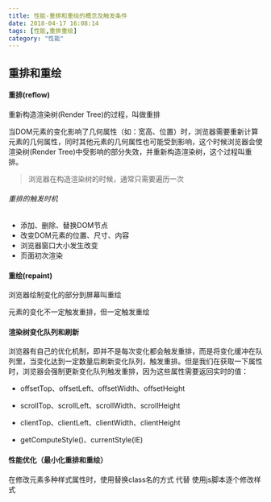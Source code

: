 ```yaml
---
title: 性能-重排和重绘的概念及触发条件
date: 2018-04-17 16:08:14
tags: [性能,重排重绘]
category: "性能"
---
```

## 重排和重绘

#### 重排(reflow)

<p class="tip">重新构造渲染树(Render Tree)的过程，叫做重排</p>

当DOM元素的变化影响了几何属性（如：宽高、位置）时，浏览器需要重新计算元素的几何属性，同时其他元素的几何属性也可能受到影响，这个时候浏览器会使渲染树(Render Tree)中受影响的部分失效，并重新构造渲染树，这个过程叫重排。

> 浏览器在构造渲染树的时候，通常只需要遍历一次

###### 重排的触发时机

* 添加、删除、替换DOM节点
* 改变DOM元素的位置、尺寸、内容
* 浏览器窗口大小发生改变
* 页面初次渲染

#### 重绘(repaint)

浏览器绘制变化的部分到屏幕叫重绘

元素的变化不一定触发重排，但一定触发重绘

#### 渲染树变化队列和刷新

浏览器有自己的优化机制，即并不是每次变化都会触发重排，而是将变化缓冲在队列里，当变化达到一定数量后刷新变化队列，触发重排。但是我们在获取一下属性时，浏览器会强制更新变化队列触发重排，因为这些属性需要返回实时的值：

* offsetTop、offsetLeft、offsetWidth、offsetHeight

* scrollTop、scrollLeft、scrollWidth、scrollHeight

* clientTop、clientLeft、clientWidth、clientHeight

* getComputeStyle()、currentStyle(IE)

#### 性能优化（最小化重排和重绘）

在修改元素多种样式属性时，使用替换class名的方式 代替 使用js脚本逐个修改样式
